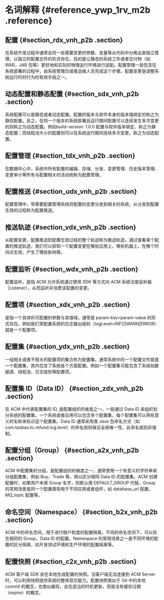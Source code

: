 # 名词解释 {#reference_ywp_1rv_m2b .reference}

## 配置 {#section_rdx_vnh_p2b .section}

在系统开发过程中通常会将一些需要变更的参数、变量等从代码中分离出来独立管理，以独立的配置文件的形式存在。目的是让静态的系统工件或者交付物（如 WAR，JAR 包等）更好地和实际的物理运行环境进行适配。配置管理一般包含在系统部署的过程中，由系统管理员或者运维人员完成这个步骤。配置变更是调整系统运行时的行为的有效手段之一。

## 动态配置和静态配置 {#section_sdx_vnh_p2b .section}

系统配置可以是静态或者动态配置。配置的版本与软件本身的版本强绑定的称之为静态配置。反之，在同一个版本的系统部署且运行期间配置可以连续发生多次变更的则称之为动态配置。例如build-version: 1.0.0 配置与软件版本绑定，称之为静态配置；而线程池大小的配置则可以在系统运行期间连续多次变更，称之为动态配置。

## 配置管理 {#section_tdx_vnh_p2b .section}

在数据中心中，系统中所有配置的编辑、存储、分发、变更管理、历史版本管理、变更审计等所有与配置相关的活动统称为配置管理。

## 配置推送 {#section_udx_vnh_p2b .section}

配置管理中，常需要配置管理系统将配置的变更分发到相关的系统，从分发到配置生效的过程称为配置推送。

## 推送轨迹 {#section_vdx_vnh_p2b .section}

从配置变更，配置推送到配置生效过程的整个轨迹称为推送轨迹。通过查看某个配置的推送轨迹，我们可以获知一个配置变更在哪些应用上，哪些机器上，在哪个时间点生效，产生了哪些影响等。

## 配置监听 {#section_wdx_vnh_p2b .section}

配置监听，是指 ACM 允许系统通过使用 SDK 等方式向 ACM 系统注册监听器（Listener），从而监听并消费该配置的变更。

## 配置项 {#section_xdx_vnh_p2b .section}

是指一个具体的可配置的参数与其值域，通常是 param-key=param-value 的形式存在。例如我们常配置系统的日志输出级别（logLevel=INFO|WARN|ERROR） 就是一个配置项。

## 配置集 {#section_ydx_vnh_p2b .section}

一组相关或者不相关的配置项的集合称为配置集。通常系统中的一个配置文件就是一个配置集，其内包含了系统各个方面配置。例如一个配置集可能包含了系统如数据源、线程池、日志级别等配置项。

## 配置集 ID（Data ID） {#section_zdx_vnh_p2b .section}

在 ACM 中代表配置集的 ID, 是配置组织的维度之一。一般通过 Data ID 来组织划分系统的配置集。一个系统或者应用可以包含多个配置集，每个配置集可以用有意义的名称来标识这个配置集。Data ID 通常采用类 Java 包命名方式（如com.taobao.tc.refund.log.level）的命名规则保证全局唯一性，此命名规则非强制。

## 配置分组（Group） {#section_a2x_vnh_p2b .section}

ACM 中配置集的分组，是配置组织的维度之一。通常使用一个有意义的字符串来分组配置集，例如 Buy，Trade 等，用以区分相同 Data ID 的配置集。ACM 创建配置时，如果用户未填 Group 名字，则默认用 DEFAULT\_GROUP 代替。Group 的常用场景是同一个配置类型用于不同应用或者组件，如 database\_url 配置，MQ\_topic 配置等。

## 命名空间（Namespace） {#section_b2x_vnh_p2b .section}

ACM 中的命名空间，用于进行租户粒度的配置隔离。不同的命名空间下，可以存在相同的 Group，Data ID 的配置。Namespace 的常用场景之一是不同环境的配置的区分隔离，如开发测试环境和生产环境的配置隔离等。

## 配置快照 {#section_c2x_vnh_p2b .section}

ACM 客户端 SDK 会在本地生成配置的快照。当客户端无法连接到 ACM Server 时，可以利用快照提供系统的整体容灾能力。配置快照类似于 Git 中的本地 commit 的概念，也类似缓存，会在适当的时机更新，但是没有缓存过期（expire）的概念。

